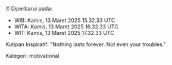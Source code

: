 ⏰ Diperbarui pada:
- WIB: Kamis, 13 Maret 2025 15.32.33 UTC
- WITA: Kamis, 13 Maret 2025 16.32.33 UTC
- WIT: Kamis, 13 Maret 2025 17.32.33 UTC

Kutipan Inspiratif:
"Nothing lasts forever. Not even your troubles."


Kategori: motivational

